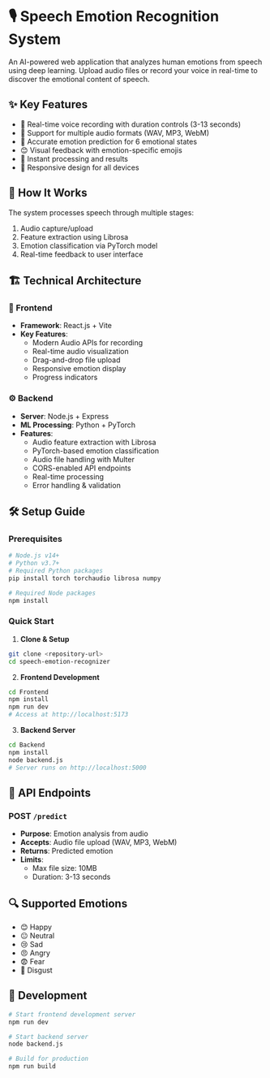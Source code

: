 # 🎙️ Speech Emotion Recognition System

An AI-powered web application that analyzes human emotions from speech using deep learning. Upload audio files or record your voice in real-time to discover the emotional content of speech.

## ✨ Key Features

- 🎤 Real-time voice recording with duration controls (3-13 seconds)
- 📁 Support for multiple audio formats (WAV, MP3, WebM)
- 🎯 Accurate emotion prediction for 6 emotional states
- 😊 Visual feedback with emotion-specific emojis
- 🔄 Instant processing and results
- 📱 Responsive design for all devices

## 🧠 How It Works

The system processes speech through multiple stages:
1. Audio capture/upload
2. Feature extraction using Librosa
3. Emotion classification via PyTorch model
4. Real-time feedback to user interface

## 🏗️ Technical Architecture

### 🎨 Frontend
- **Framework**: React.js + Vite
- **Key Features**:
  - Modern Audio APIs for recording
  - Real-time audio visualization
  - Drag-and-drop file upload
  - Responsive emotion display
  - Progress indicators

### ⚙️ Backend
- **Server**: Node.js + Express
- **ML Processing**: Python + PyTorch
- **Features**:
  - Audio feature extraction with Librosa
  - PyTorch-based emotion classification
  - Audio file handling with Multer
  - CORS-enabled API endpoints
  - Real-time processing
  - Error handling & validation

## 🛠️ Setup Guide

### Prerequisites
```bash
# Node.js v14+
# Python v3.7+
# Required Python packages
pip install torch torchaudio librosa numpy

# Required Node packages
npm install
```

### Quick Start

1. **Clone & Setup**
```bash
git clone <repository-url>
cd speech-emotion-recognizer
```

2. **Frontend Development**
```bash
cd Frontend
npm install
npm run dev
# Access at http://localhost:5173
```

3. **Backend Server**
```bash
cd Backend
npm install
node backend.js
# Server runs on http://localhost:5000
```

## 🎯 API Endpoints

### POST `/predict`
- **Purpose**: Emotion analysis from audio
- **Accepts**: Audio file upload (WAV, MP3, WebM)
- **Returns**: Predicted emotion
- **Limits**: 
  - Max file size: 10MB
  - Duration: 3-13 seconds

## 🔍 Supported Emotions

- 😊 Happy
- 😐 Neutral
- 😢 Sad
- 😠 Angry
- 😨 Fear
- 🤢 Disgust

## 🚀 Development

```bash
# Start frontend development server
npm run dev

# Start backend server
node backend.js

# Build for production
npm run build
```

